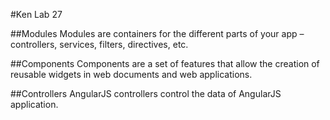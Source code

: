 #Ken Lab 27

##Modules
Modules are containers for the different parts of your app – controllers, services, filters, directives, etc.

##Components
 Components are a set of features that allow the creation of reusable widgets in web documents and web applications.


##Controllers
AngularJS controllers control the data of AngularJS application.
